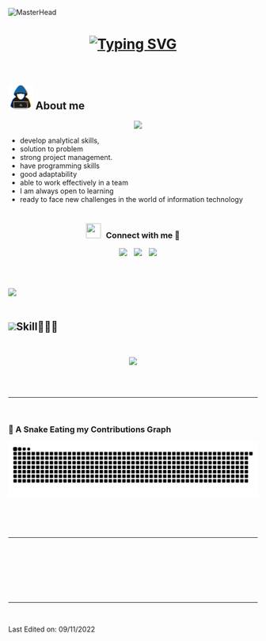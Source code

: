 ![MasterHead](https://media.giphy.com/headers/GitHub/w8ZJLtJbmuph.gif)

<h1 align="center">
  <a href="https://github.com/DenverCoder1/readme-typing-svg"><img src="https://readme-typing-svg.herokuapp.com?font=Lucida+Handwriting&size=30&pause=1000&color=8639C8&random=false&width=435&lines=Hello%2C+it's+Zian+Naisila+Anjarwati;i'm+Learning+Developer;Frontend+%26+Backend+Web" alt="Typing SVG"></a>
</h1>


<br>



	
## <picture><img src = "https://github.com/0xAbdulKhalid/0xAbdulKhalid/raw/main/assets/mdImages/about_me.gif" width = 50px></picture> **About me**

<picture> <img align="right" src="https://user-images.githubusercontent.com/74038190/271839927-f5d2d866-d25c-4873-8d82-425d2c62fc2e.gif" width = 250px></picture>

<br>

- develop analytical skills,
- solution to problem
- strong project management.
- have programming skills
- good adaptability
- able to work effectively in a team
- I am always open to learning
- ready to face new challenges in the world of information technology
<br><br>

<h3 align="center" > <img src="https://media.giphy.com/media/iY8CRBdQXODJSCERIr/giphy.gif" width="30" height="30" style="margin-right: 10px;">Connect with me 🤝 </h3>

<p align="center">

 <div align="center"  class="icons-social" style="margin-left: 10px;">
        <a style="margin-left: 10px;"  target="_blank" href="https://www.linkedin.com/in/ziannaisilaa/">
			<img src="https://img.icons8.com/doodle/40/000000/linkedin--v2.png"></a>
        <a style="margin-left: 10px;" target="_blank" href="https://github.com/ziannaisilaa">
		<img src="https://img.icons8.com/doodle/40/000000/github--v1.png"></a>
        <a style="margin-left: 10px;" target="_blank" href="https://instagram.com/ziannaisilaa">
			<img src="https://img.icons8.com/doodle/40/000000/instagram-new--v2.png"></a>
      </div>

</p>
<br>
<br>

<img src="https://user-images.githubusercontent.com/73097560/115834477-dbab4500-a447-11eb-908a-139a6edaec5c.gif"><br><br>
## <img src="https://media2.giphy.com/media/QssGEmpkyEOhBCb7e1/giphy.gif?cid=ecf05e47a0n3gi1bfqntqmob8g9aid1oyj2wr3ds3mg700bl&rid=giphy.gif" width ="25"><b>Skill👨🏻‍💻</b>
<br>
<!--tech stack icons-->
<p align="center">
  <a href="https://skillicons.dev">
    <img src="https://skillicons.dev/icons?i=git,bootstrap,cpp,css,discord,figma,github,html,java,js,mysql,vscode&perline=14" />
  </a>
</p>

<br>
<br>

-----

<br>


### 🐍 A Snake Eating my Contributions Graph
	
<p align = "center">
	<img src = "https://github.com/7oSkaaa/7oSkaaa/blob/output/github-contribution-grid-snake.svg?" alt = "Snake Game"/>
</p>
<br>
<br>
<br>

-----

<br>
<br>

<br>
<br>
<br>
<br>

---

<br>

Last Edited on: 09/11/2022
